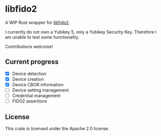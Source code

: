 # libfido2

A WIP Rust wrapper for [libfido2](https://github.com/Yubico/libfido2).

I currently do not own a Yubikey 5, only a Yubikey Security Key. Therefore I am unable to test some functionality.

Contributions welcome!

## Current progress

- [x] Device detection
- [x] Device creation
- [x] Device CBOR information
- [ ] Device setting management
- [ ] Credential management
- [ ] FIDO2 assertions

## License

This crate is licensed under the Apache 2.0 license.
